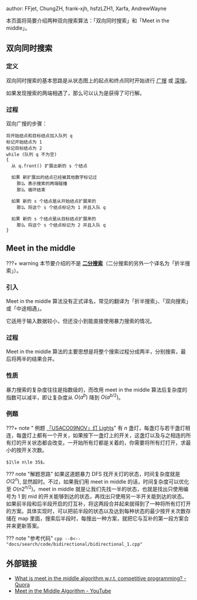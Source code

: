 author: FFjet, ChungZH, frank-xjh, hsfzLZH1, Xarfa, AndrewWayne

本页面将简要介绍两种双向搜索算法：「双向同时搜索」和「Meet in the middle」。

## 双向同时搜索

### 定义

双向同时搜索的基本思路是从状态图上的起点和终点同时开始进行 [广搜](bfs2.md) 或 [深搜](dfs2.md)。

如果发现搜索的两端相遇了，那么可以认为是获得了可行解。

### 过程

双向广搜的步骤：

```text
将开始结点和目标结点加入队列 q
标记开始结点为 1
标记目标结点为 2
while (队列 q 不为空)
{
  从 q.front() 扩展出新的 s 个结点
  
  如果 新扩展出的结点已经被其他数字标记过
    那么 表示搜索的两端碰撞
    那么 循环结束
  
  如果 新的 s 个结点是从开始结点扩展来的
    那么 将这个 s 个结点标记为 1 并且入队 q 
    
  如果 新的 s 个结点是从目标结点扩展来的
    那么 将这个 s 个结点标记为 2 并且入队 q
}
```

## Meet in the middle

???+ warning
    本节要介绍的不是 [**二分搜索**](binary.md)（二分搜索的另外一个译名为「折半搜索」）。

### 引入

Meet in the middle 算法没有正式译名，常见的翻译为「折半搜索」、「双向搜索」或「中途相遇」。

它适用于输入数据较小，但还没小到能直接使用暴力搜索的情况。

### 过程

Meet in the middle 算法的主要思想是将整个搜索过程分成两半，分别搜索，最后将两半的结果合并。

### 性质

暴力搜索的复杂度往往是指数级的，而改用 meet in the middle 算法后复杂度的指数可以减半，即让复杂度从 $O(a^b)$ 降到 $O(a^{b/2})$。

### 例题

???+ note " 例题 [「USACO09NOV」灯 Lights](https://www.luogu.com.cn/problem/P2962)"
    有 $n$ 盏灯，每盏灯与若干盏灯相连，每盏灯上都有一个开关，如果按下一盏灯上的开关，这盏灯以及与之相连的所有灯的开关状态都会改变。一开始所有灯都是关着的，你需要将所有灯打开，求最小的按开关次数。
    
    $1\le n\le 35$。

??? note "解题思路"
    如果这道题暴力 DFS 找开关灯的状态，时间复杂度就是 $O(2^{n})$, 显然超时。不过，如果我们用 meet in middle 的话，时间复杂度可以优化至 $O(n2^{n/2})$。meet in middle 就是让我们先找一半的状态，也就是找出只使用编号为 $1$ 到 $\mathrm{mid}$ 的开关能够到达的状态，再找出只使用另一半开关能到达的状态。如果前半段和后半段开启的灯互补，将这两段合并起来就得到了一种将所有灯打开的方案。具体实现时，可以把前半段的状态以及达到每种状态的最少按开关次数存储在 map 里面，搜索后半段时，每搜出一种方案，就把它与互补的第一段方案合并来更新答案。

??? note "参考代码"
    ```cpp
    --8<-- "docs/search/code/bidirectional/bidirectional_1.cpp"
    ```

## 外部链接

-   [What is meet in the middle algorithm w.r.t. competitive programming? - Quora](https://www.quora.com/What-is-meet-in-the-middle-algorithm-w-r-t-competitive-programming)
-   [Meet in the Middle Algorithm - YouTube](https://www.youtube.com/watch?v=57SUNQL4JFA)
